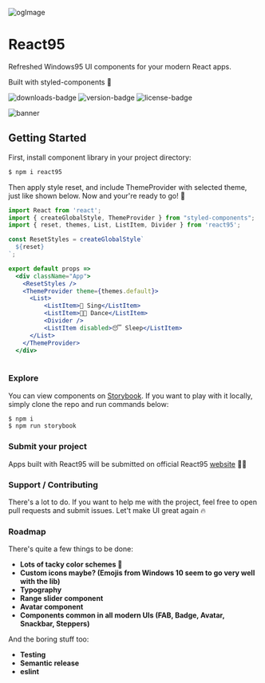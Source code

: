 ![ogImage](https://user-images.githubusercontent.com/28541613/56097057-f741f380-5eef-11e9-8296-92c4dc6e853d.png)

# React95
Refreshed Windows95 UI components for your modern React apps. 

Built with styled-components 💅

![downloads-badge](https://flat.badgen.net/npm/dw/react95)
![version-badge](https://flat.badgen.net/npm/v/react95)
![license-badge](https://flat.badgen.net/npm/license/react95)

![banner](https://user-images.githubusercontent.com/28541613/52980546-ecc91900-33da-11e9-89fc-2a7648d38c4a.png)

## Getting Started
First, install component library in your project directory: 
```sh
$ npm i react95
```
Then apply style reset, and include ThemeProvider with selected theme, just like shown below. Now and your're ready to go! 🚀
```jsx
import React from 'react';
import { createGlobalStyle, ThemeProvider } from "styled-components";
import { reset, themes, List, ListItem, Divider } from 'react95';

const ResetStyles = createGlobalStyle`
  ${reset}
`;

export default props =>
  <div className="App">
    <ResetStyles />
    <ThemeProvider theme={themes.default}>
      <List>
          <ListItem>🎤 Sing</ListItem>
          <ListItem>💃🏻 Dance</ListItem>
          <Divider />
          <ListItem disabled>😴 Sleep</ListItem>
      </List>
    </ThemeProvider>
  </div>
  
```

### Explore
You can view components on [Storybook](https://arturbien.github.io/React95/). If you want to play with it locally, simply clone the repo and run commands below:
```sh
$ npm i 
$ npm run storybook
```
### Submit your project
Apps built with React95 will be submitted on official React95 [website](https://react95.io) 🤟🏻

### Support / Contributing
There's a lot to do. If you want to help me with the project, feel free to open pull requests and submit issues. Let't make UI great again 🔥 

### Roadmap
There's quite a few things to be done:
- **Lots of tacky color schemes 🌈**
- **Custom icons maybe? (Emojis from Windows 10 seem to go very well with the lib)**
- **Typography**
- **Range slider component**
- **Avatar component**
- **Components common in all modern UIs (FAB, Badge, Avatar, Snackbar, Steppers)**

And the boring stuff too:
- **Testing**
- **Semantic release**
- **eslint**
